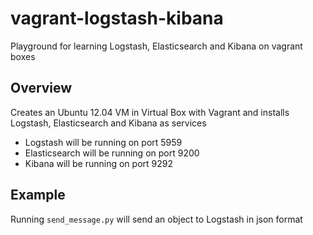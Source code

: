 vagrant-logstash-kibana
=======================

Playground for learning Logstash, Elasticsearch and Kibana on vagrant boxes


Overview
--------
Creates an Ubuntu 12.04 VM in Virtual Box with Vagrant and installs Logstash, Elasticsearch and Kibana as services

- Logstash will be running on port 5959
- Elasticsearch will be running on port 9200
- Kibana will be running on port 9292


Example
-------
Running `send_message.py` will send an object to Logstash in json format
